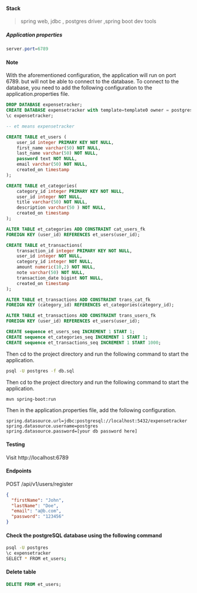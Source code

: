 #### Stack

> spring web, jdbc , postgres driver ,spring boot dev tools

##### Application properties

```java
server.port=6789
```

#### Note

With the aforementioned configuration, the application will run on port 6789. but will not be able to connect to the
database.
To connect to the database, you need to add the following configuration to the application.properties file.

```sql
DROP DATABASE expensetracker;
CREATE DATABASE expensetracker with template=template0 owner = postgres;
\c expensetracker;

-- et means expensetracker

CREATE TABLE et_users (
    user_id integer PRIMARY KEY NOT NULL,
    first_name varchar(50) NOT NULL,
    last_name varchar(50) NOT NULL,
    password text NOT NULL,
    email varchar(50) NOT NULL,
    created_on timestamp
);

CREATE TABLE et_categories(
    category_id integer PRIMARY KEY NOT NULL,
    user_id integer NOT NULL,
    title varchar(50) NOT NULL,
    description varchar(50 ) NOT NULL,
    created_on timestamp
);

ALTER TABLE et_categories ADD CONSTRAINT cat_users_fk
FOREIGN KEY (user_id) REFERENCES et_users(user_id);

CREATE TABLE et_transactions(
    transaction_id integer PRIMARY KEY NOT NULL,
    user_id integer NOT NULL,
    category_id integer NOT NULL,
    amount numeric(10,2) NOT NULL,
    note varchar(50) NOT NULL,
    transaction_date bigint NOT NULL,
    created_on timestamp
);

ALTER TABLE et_transactions ADD CONSTRAINT trans_cat_fk
FOREIGN KEY (category_id) REFERENCES et_categories(category_id);

ALTER TABLE et_transactions ADD CONSTRAINT trans_users_fk
FOREIGN KEY (user_id) REFERENCES et_users(user_id);

CREATE sequence et_users_seq INCREMENT 1 START 1;
CREATE sequence et_categories_seq INCREMENT 1 START 1;
CREATE sequence et_transactions_seq INCREMENT 1 START 1000;
```

Then cd to the project directory and run the following command to start the application.

```bash
psql -U postgres -f db.sql
```

Then cd to the project directory and run the following command to start the application.

```bash
mvn spring-boot:run
```

Then in the application.properties file, add the following configuration.

```
spring.datasource.url=jdbc:postgresql://localhost:5432/expensetracker
spring.datasource.username=postgres
spring.datasource.password=[your db password here]
```

#### Testing

Visit http://localhost:6789

#### Endpoints

POST /api/v1/users/register

```json
{
  "firstName": "John",
  "lastName": "Doe",
  "email": "a@b.com",
  "password": "123456"
}

```

#### Check the postgreSQL database using the following command

```bash
psql -U postgres
\c expensetracker
SELECT * FROM et_users;
```

#### Delete table

```sql
DELETE FROM et_users;
```